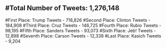 #Total Number of Tweets: 1,276,148 
---
#First Place: Trump Tweets - 718,826
#Second Place: Clinton Tweets - 184,908
#Third Place: Cruz Tweets - 146,725
#Fourth Place: Rubio Tweets - 98,195
#Fifth Place: Sanders Tweets - 93,073
#Sixth Place: Jeb! Tweets - 12,898
#Seventh Place: Carson Tweets - 12,338
#Last Place: Kasich Tweets - 9,204
